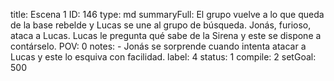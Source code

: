 title:          Escena 1
ID:             146
type:           md
summaryFull:    El grupo vuelve a lo que queda de la base rebelde y Lucas se une al grupo de búsqueda. Jonás, furioso, ataca a Lucas. Lucas le pregunta qué sabe de la Sirena y este se dispone a contárselo.
POV:            0
notes:          - Jonás se sorprende cuando intenta atacar a Lucas y este lo esquiva con facilidad.
label:          4
status:         1
compile:        2
setGoal:        500


